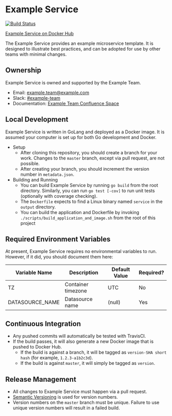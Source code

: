 # Example Service 

[![Build Status](https://travis-ci.com/alastairpat/ms-template.svg?branch=master)](https://travis-ci.com/alastairpat/ms-template)

[Example Service on Docker Hub](https://hub.docker.com/r/alastairpaterson/microservice-template)

The Example Service provides an example microservice template.
It is designed to illustrate best practices, and can be adopted for use by other teams
with minimal changes.

## Ownership

Example Service is owned and supported by the Example Team.

* Email: [example.team@example.com](mailto:example.team@example.com)
* Slack: [#example-team](https://slack.com/app_redirect?channel=example-team)
* Documentation: [Example Team Confluence Space](https://confluence.example.com/example)

## Local Development

Example Service is written in GoLang and deployed as a Docker image. 
It is assumed your computer is set up for both Go development and Docker.

* Setup
  - After cloning this repository, you should create a branch for your work. Changes to the
    `master` branch, except via pull request, are not possible.
  - After creating your branch, you should increment the version number in 
  `metadata.json`. 
* Building and Running
  - You can build Example Service by running `go build` from the root directory. Similarly,
    you can run `go test [-cov]` to run unit tests (optionally with coverage checking).
  - The `Dockerfile` expects to find a Linux binary named `service` in the `output` directory.
  - You can build the application and Dockerfile by invoking `./scripts/build_application_and_image.sh` 
    from the root of this project

## Required Environment Variables

At present, Example Service requires no environmental variables to run. However, if it did,
you should document them here:

| Variable Name   | Description        | Default Value | Required? |
| --------------- | ------------------ | ------------- | --------- |
| TZ              | Container timezone | UTC           | No        |
| DATASOURCE_NAME | Datasource name    | (null)        | Yes       |

## Continuous Integration

* Any pushed commits will automatically be tested with TravisCI. 
* If the build passes, it will also generate a new Docker image that is pushed to Docker Hub. 
  - If the build is against a branch, it will be tagged as `version-SHA short hash` (for example, `1.2.3-a1b2c3d`).
  - If the build is against `master`, it will simply be tagged as `version`.

## Release Management

* All changes to Example Service must happen via a pull request. 
* [Semantic Versioning](https://semver.org/) is used for version numbers.
* Version numbers on the `master` branch must be unique. Failure to use unique
  version numbers will result in a failed build.